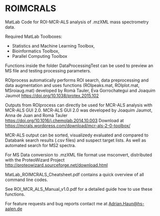 # ROIMCRALS
MatLab Code for ROI-MCR-ALS analysis of .mzXML mass spectrometry data.

Required MatLab Toolboxes:

 - Statistics and Machine Learning Toolbox,
 - Bioinformatics Toolbox,
 - Parallel Computing Toolbox

Functions inside the folder DataProcessingTest can be used to preview an MS file and testing processing parameters. 

ROIprocess automatically performs ROI search, data preprocessing and data augmentation and uses functions (ROIpeaks.mat, ROIplot.mat, MSroiaug.mat) developed by Romà Tauler, Eva Gorrochategui and Joaquim Jaumot https://doi.org/10.1038/protex.2015.102

Outputs from ROIprocess can directly be used for MCR-ALS analysis with MCR-ALS GUI 2.0.
MCR-ALS GUI 2.0 was developed by Joaquim Jaumot, Anna de Juan and Romà Tauler https://doi.org/10.1016/j.chemolab.2014.10.003
Download at https://mcrals.wordpress.com/download/mcr-als-2-0-toolbox/

MCR-ALS output can be sorted, visualizedy evaluated and compared to Databank search results (.csv files) and suspect target lists.
As well as automated search for MS2 spectra.

For MS Data conversion to .mzXML file format use msconvert, distributed with the ProteoWizard Project http://proteowizard.sourceforge.net/download.html 

MatLab_ROIMCRALS_Cheatsheet.pdf contains a quick overview of all command line codes.

See ROI_MCR_ALS_Manual_v1.0.pdf for a detailed guide how to use these functions.

For feature requests and bug reports contact me at Adrian.Haun@hs-aalen.de
